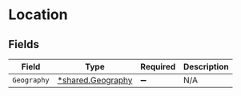 # Location


## Fields

| Field                                                 | Type                                                  | Required                                              | Description                                           |
| ----------------------------------------------------- | ----------------------------------------------------- | ----------------------------------------------------- | ----------------------------------------------------- |
| `Geography`                                           | [*shared.Geography](../../models/shared/geography.md) | :heavy_minus_sign:                                    | N/A                                                   |